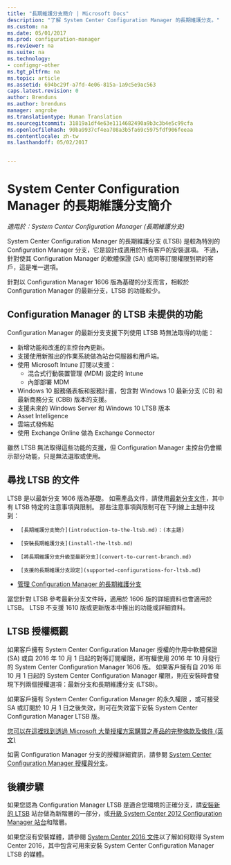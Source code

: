 ```yaml
---
title: "長期維護分支簡介 | Microsoft Docs"
description: "了解 System Center Configuration Manager 的長期維護分支。"
ms.custom: na
ms.date: 05/01/2017
ms.prod: configuration-manager
ms.reviewer: na
ms.suite: na
ms.technology:
- configmgr-other
ms.tgt_pltfrm: na
ms.topic: article
ms.assetid: 694bc29f-a7fd-4e06-815a-1a9c5e9ac563
caps.latest.revision: 0
author: Brenduns
ms.author: brenduns
manager: angrobe
ms.translationtype: Human Translation
ms.sourcegitcommit: 31819a1df4e63e1114682490a9b3c3b4e5c99cfa
ms.openlocfilehash: 90ba9937cf4ea708a3b5fa69c5975fdf906feeaa
ms.contentlocale: zh-tw
ms.lasthandoff: 05/02/2017


---
```

# <a name="introduction-to-the-long-term-servicing-branch-of-system-center-configuration-manager"></a>System Center Configuration Manager 的長期維護分支簡介

*適用於：System Center Configuration Manager (長期維護分支)*

System Center Configuration Manager 的長期維護分支 (LTSB) 是較為特別的 Configuration Manager 分支，它是設計成適用於所有客戶的安裝選項。 不過，針對使其 Configuration Manager 的軟體保證 (SA) 或同等訂閱權限到期的客戶，這是唯一選項。


針對以 Configuration Manager 1606 版為基礎的分支而言，相較於 Configuration Manager 的最新分支，LTSB 的功能較少。


## <a name="features-that-are-not-available-in-the-ltsb-of-configuration-manager"></a>Configuration Manager 的 LTSB 未提供的功能
Configuration Manager 的最新分支支援下列使用 LTSB 時無法取得的功能：

-   新增功能和改進的主控台內更新。
-   支援使用新推出的作業系統做為站台伺服器和用戶端。
-   使用 Microsoft Intune 訂閱以支援：
    -   混合式行動裝置管理 (MDM) 設定的 Intune
    -   內部部署 MDM
-   Windows 10 服務儀表板和服務計畫，包含對 Windows 10 最新分支 (CB) 和最新商務分支 (CBB) 版本的支援。  
-   支援未來的 Windows Server 和 Windows 10 LTSB 版本
-   Asset Intelligence
-   雲端式發佈點
-   使用 Exchange Online 做為 Exchange Connector    

雖然 LTSB 無法取得這些功能的支援，但 Configuration Manager 主控台仍會顯示部分功能，只是無法選取或使用。


## <a name="find-documentation-for-the-ltsb"></a>尋找 LTSB 的文件
LTSB 是以最新分支 1606 版為基礎。 如需產品文件，請使用[最新分支文件](https://docs.microsoft.com/sccm/)，其中有 LTSB 特定的注意事項與限制。 那些注意事項與限制可在下列線上主題中找到：

-      [長期維護分支簡介](introduction-to-the-ltsb.md)：(本主題)
-      [安裝長期維護分支](install-the-ltsb.md)
-      [將長期維護分支升級至最新分支](convert-to-current-branch.md)
-      [支援的長期維護分支設定](supported-configurations-for-ltsb.md)
-   [管理 Configuration Manager 的長期維護分支](manage-the-ltsb.md)

當您針對 LTSB 參考最新分支文件時，適用於 1606 版的詳細資料也會適用於 LTSB。 LTSB 不支援 1610 版或更新版本中推出的功能或詳細資料。


## <a name="licensing-overview-for-the-ltsb"></a>LTSB 授權概觀   
如果客戶擁有 System Center Configuration Manager 授權的作用中軟體保證 (SA) 或自 2016 年 10 月 1 日起的對等訂閱權限，即有權使用 2016 年 10 月發行的 System Center Configuration Manager 1606 版。 如果客戶擁有自 2016 年 10 月 1 日起的 System Center Configuration Manager 權限，則在安裝時會發現下列兩個授權選項：最新分支和長期維護分支 (LTSB)。

如果客戶擁有 System Center Configuration Manager 的永久權限 ，或可接受 SA 或訂閱於 10 月 1 日之後失效，則可在失效當下安裝 System Center Configuration Manager LTSB 版。

[您可以在這裡找到透過 Microsoft 大量授權方案購買之產品的完整條款及條件 (英文)](http://go.microsoft.com/fwlink/?LinkId=800052)

如需 Configuration Manager 分支的授權詳細資訊，請參閱 [System Center Configuration Manager 授權與分支](learn-more-editions.md)。

## <a name="next-steps"></a>後續步驟

如果您認為 Configuration Manager LTSB 是適合您環境的正確分支，請[安裝新的 LTSB](/sccm/core/understand/install-the-ltsb#install-a-new-site) 站台做為新階層的一部分，或[升級 System Center 2012 Configuration Manager 站台](/sccm/core/understand/install-the-ltsb#upgrade-from-system-center-2012-configuration-manager)和階層。

如果您沒有安裝媒體，請參閱 [System Center 2016 文件](https://technet.microsoft.com/system-center-docs/system-center)以了解如何取得 System Center 2016，其中包含可用來安裝 System Center Configuration Manager LTSB 的媒體。  

